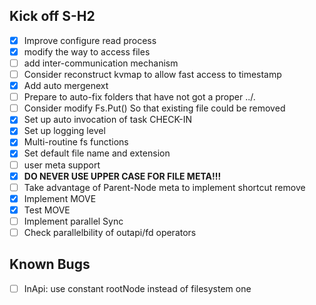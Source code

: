## Kick off S-H2

- [x] Improve configure read process
- [x] modify the way to access files
- [ ] add inter-communication mechanism
- [ ] Consider reconstruct kvmap to allow fast access to timestamp
- [x] Add auto mergenext
- [ ] Prepare to auto-fix folders that have not got a proper ../.
- [ ] Consider modify Fs.Put() So that existing file could be removed
- [x] Set up auto invocation of task CHECK-IN
- [x] Set up logging level
- [x] Multi-routine fs functions
- [x] Set default file name and extension
- [ ] user meta support
- [x] **DO NEVER USE UPPER CASE FOR FILE META!!!**
- [ ] Take advantage of Parent-Node meta to implement shortcut remove
- [x] Implement MOVE
- [x] Test MOVE
- [ ] Implement parallel Sync
- [ ] Check parallelbility of outapi/fd operators

## Known Bugs
- [ ] InApi: use constant rootNode instead of filesystem one

